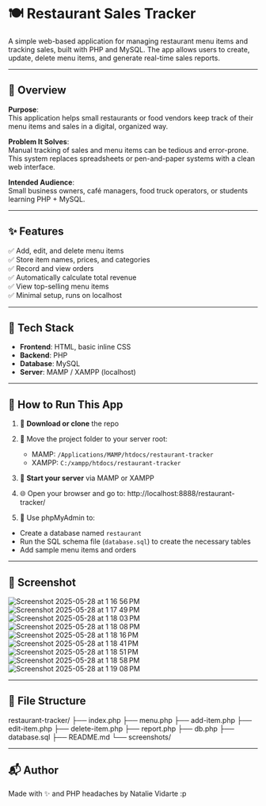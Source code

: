 # 🍽️ Restaurant Sales Tracker

A simple web-based application for managing restaurant menu items and tracking sales, built with PHP and MySQL. The app allows users to create, update, delete menu items, and generate real-time sales reports.

---

## 🧠 Overview

**Purpose**:  
This application helps small restaurants or food vendors keep track of their menu items and sales in a digital, organized way.

**Problem It Solves**:  
Manual tracking of sales and menu items can be tedious and error-prone. This system replaces spreadsheets or pen-and-paper systems with a clean web interface.

**Intended Audience**:  
Small business owners, café managers, food truck operators, or students learning PHP + MySQL.

---

## ✨ Features

✅ Add, edit, and delete menu items  
✅ Store item names, prices, and categories  
✅ Record and view orders  
✅ Automatically calculate total revenue  
✅ View top-selling menu items  
✅ Minimal setup, runs on localhost

---

## 🧩 Tech Stack

- **Frontend**: HTML, basic inline CSS
- **Backend**: PHP
- **Database**: MySQL
- **Server**: MAMP / XAMPP (localhost)

---

## 🚀 How to Run This App

1. 🔁 **Download or clone** the repo  
2. 📁 Move the project folder to your server root:
   - MAMP: `/Applications/MAMP/htdocs/restaurant-tracker`
   - XAMPP: `C:/xampp/htdocs/restaurant-tracker`
3. 🧰 **Start your server** via MAMP or XAMPP
4. 🌐 Open your browser and go to:
http://localhost:8888/restaurant-tracker/

5. 🧠 Use phpMyAdmin to:
- Create a database named `restaurant`
- Run the SQL schema file (`database.sql`) to create the necessary tables
- Add sample menu items and orders

---

## 📸 Screenshot
![Screenshot 2025-05-28 at 1 16 56 PM](https://github.com/user-attachments/assets/a5c7dea4-efed-4a26-9619-43903e077276)
![Screenshot 2025-05-28 at 1 17 49 PM](https://github.com/user-attachments/assets/2c10097d-479d-4c2b-9822-8320620f51a3)
![Screenshot 2025-05-28 at 1 18 03 PM](https://github.com/user-attachments/assets/31562728-98c9-4045-ba27-d7af5220418b)
![Screenshot 2025-05-28 at 1 18 08 PM](https://github.com/user-attachments/assets/596f7e1d-4780-4bda-8ae1-f094eba2bc8d)
![Screenshot 2025-05-28 at 1 18 16 PM](https://github.com/user-attachments/assets/fac586c3-e052-4ae4-a944-cd8796b73a2c)
![Screenshot 2025-05-28 at 1 18 41 PM](https://github.com/user-attachments/assets/70db1c59-02b9-4754-888d-970169ac179f)
![Screenshot 2025-05-28 at 1 18 51 PM](https://github.com/user-attachments/assets/8f55cf47-91f7-48c5-8caf-693b0196537b)
![Screenshot 2025-05-28 at 1 18 58 PM](https://github.com/user-attachments/assets/b2fbad83-a5d7-4e2b-992c-a1ce16f60052)
![Screenshot 2025-05-28 at 1 19 08 PM](https://github.com/user-attachments/assets/cb957fe9-822a-4421-9231-94163ce48245)

---

## 📁 File Structure
restaurant-tracker/
├── index.php
├── menu.php
├── add-item.php
├── edit-item.php
├── delete-item.php
├── report.php
├── db.php
├── database.sql
├── README.md
└── screenshots/

---

## 📬 Author

Made with ✨ and PHP headaches by Natalie Vidarte :p


